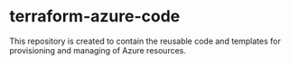 # terraform-azure-code
This repository is created to contain the reusable code and templates for provisioning and managing of Azure resources.
